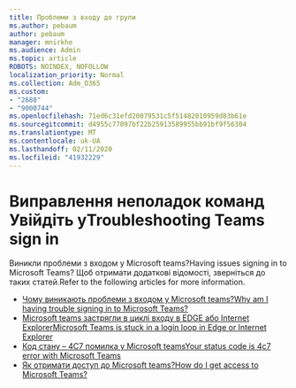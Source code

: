 ```yaml
---
title: Проблеми з входу до групи
ms.author: pebaum
author: pebaum
manager: mnirkhe
ms.audience: Admin
ms.topic: article
ROBOTS: NOINDEX, NOFOLLOW
localization_priority: Normal
ms.collection: Adm_O365
ms.custom:
- "2688"
- "9000744"
ms.openlocfilehash: 71ed6c31efd20079531c5f51482010959d83b61e
ms.sourcegitcommit: d4955c77097bf22b25913589955bb91bf9f56304
ms.translationtype: MT
ms.contentlocale: uk-UA
ms.lasthandoff: 02/11/2020
ms.locfileid: "41932229"
---
```

# <a name="troubleshooting-teams-sign-in"></a><span data-ttu-id="fa327-102">Виправлення неполадок команд Увійдіть у</span><span class="sxs-lookup"><span data-stu-id="fa327-102">Troubleshooting Teams sign in</span></span> 

<span data-ttu-id="fa327-103">Виникли проблеми з входом у Microsoft teams?</span><span class="sxs-lookup"><span data-stu-id="fa327-103">Having issues signing in to Microsoft Teams?</span></span> <span data-ttu-id="fa327-104">Щоб отримати додаткові відомості, зверніться до таких статей.</span><span class="sxs-lookup"><span data-stu-id="fa327-104">Refer to the following articles for more information.</span></span>

- [<span data-ttu-id="fa327-105">Чому виникають проблеми з входом у Microsoft teams?</span><span class="sxs-lookup"><span data-stu-id="fa327-105">Why am I having trouble signing in to Microsoft Teams?</span></span>](https://support.office.com/article/a02f683b-61a3-4008-9447-ee60c5593b0f?ui=en-US&rs=en-US&ad=US)
- [<span data-ttu-id="fa327-106">Microsoft teams застрягли в циклі входу в EDGE або Internet Explorer</span><span class="sxs-lookup"><span data-stu-id="fa327-106">Microsoft Teams is stuck in a login loop in Edge or Internet Explorer</span></span>](https://docs.microsoft.com/microsoftteams/troubleshoot/teams-sign-in/sign-in-loop)
- [<span data-ttu-id="fa327-107">Код стану – 4C7 помилка у Microsoft teams</span><span class="sxs-lookup"><span data-stu-id="fa327-107">Your status code is 4c7 error with Microsoft Teams</span></span>](https://support.microsoft.com/help/4041047/modern-authentication-failed-here-status-code-is-4c7-when-signing-in-t)
- [<span data-ttu-id="fa327-108">Як отримати доступ до Microsoft teams?</span><span class="sxs-lookup"><span data-stu-id="fa327-108">How do I get access to Microsoft Teams?</span></span>](https://support.office.com/article/how-do-i-get-access-to-microsoft-teams-fc7f1634-abd3-4f26-a597-9df16e4ca65b?ui=en-US&rs=en-US&ad=US)